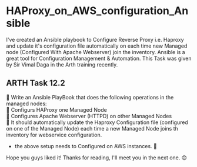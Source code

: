 # HAProxy_on_AWS_configuration_Ansible

I've created an Ansible playbook to Configure Reverse Proxy i.e. Haproxy and update it's configuration file automatically on each time new Managed node (Configured With Apache Webserver) join the inventory. Ansible is a great tool for Configuration Management & Automation. This Task was given by Sir Vimal Daga in the Arth training recently.

## ARTH Task 12.2
🔰 Write an Ansible PlayBook that does the following operations in the managed nodes:\
🔹 Configurs HAProxy one Managed Node\
🔹 Configures Apache Webserver (HTTPD) on other Managed Nodes\
🔹 It should automatically update the Haproxy Configuration file (configured on one of the Managed Node) each time a new Managed Node joins th inventory for webservice configuration.
- the above setup needs to Configured on AWS instances. 🚩

Hope you guys liked it! Thanks for reading, I'll meet you in the next one. 😊

